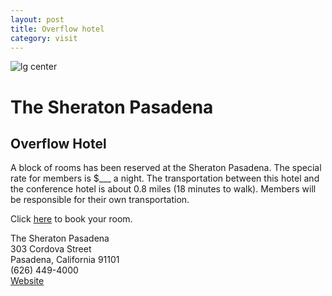```yaml
---
layout: post
title: Overflow hotel
category: visit
---
```



![lg center](https://i0.bookcdn.com/data/Photos/OriginalPhoto/1087/108731/108731142/Sheraton-Pasadena-Hotel-photos-Exterior.JPEG)

# The Sheraton Pasadena

## Overflow Hotel

A block of rooms has been reserved at the Sheraton Pasadena. The special rate for members is $___ a night. The transportation between this hotel and the conference hotel is about 0.8 miles (18 minutes to walk). Members will be responsible for their own transportation. Click [here](https://www.starwoodmeeting.com/events/start.action?id=1605191682&key=1E6474BE) to book your room. The Sheraton Pasadena<br>303 Cordova Street<br>Pasadena, California 91101<br>(626) 449-4000<br>[Website](http://www.sheratonpasadena.com)